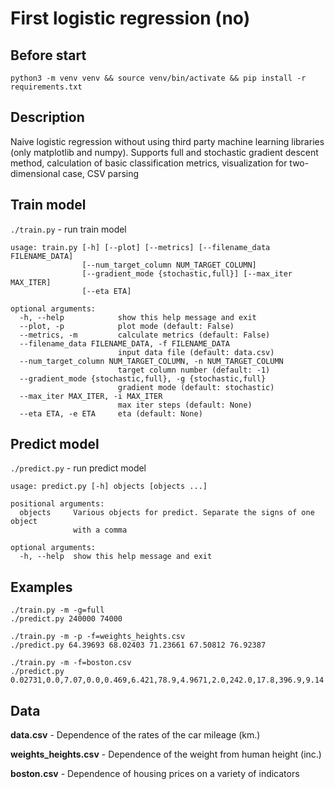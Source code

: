 # First logistic regression (no)

## Before start
`python3 -m venv venv && source venv/bin/activate && pip install -r requirements.txt`

## Description
Naive logistic regression without using third party machine learning libraries (only matplotlib and numpy). Supports full and stochastic gradient descent method, calculation of basic classification metrics, visualization for two-dimensional case, CSV parsing
## Train model

`./train.py` - run train model
```
usage: train.py [-h] [--plot] [--metrics] [--filename_data FILENAME_DATA]
                [--num_target_column NUM_TARGET_COLUMN]
                [--gradient_mode {stochastic,full}] [--max_iter MAX_ITER]
                [--eta ETA]

optional arguments:
  -h, --help            show this help message and exit
  --plot, -p            plot mode (default: False)
  --metrics, -m         calculate metrics (default: False)
  --filename_data FILENAME_DATA, -f FILENAME_DATA
                        input data file (default: data.csv)
  --num_target_column NUM_TARGET_COLUMN, -n NUM_TARGET_COLUMN
                        target column number (default: -1)
  --gradient_mode {stochastic,full}, -g {stochastic,full}
                        gradient mode (default: stochastic)
  --max_iter MAX_ITER, -i MAX_ITER
                        max iter steps (default: None)
  --eta ETA, -e ETA     eta (default: None)

```


## Predict model

`./predict.py` - run predict model

```
usage: predict.py [-h] objects [objects ...]

positional arguments:
  objects     Various objects for predict. Separate the signs of one object
              with a comma

optional arguments:
  -h, --help  show this help message and exit
```
  
## Examples

```shell script
./train.py -m -g=full
./predict.py 240000 74000
```

```shell script
./train.py -m -p -f=weights_heights.csv
./predict.py 64.39693 68.02403 71.23661 67.50812 76.92387
```  

```shell script
./train.py -m -f=boston.csv
./predict.py 0.02731,0.0,7.07,0.0,0.469,6.421,78.9,4.9671,2.0,242.0,17.8,396.9,9.14
```  

## Data
__data.csv__ - Dependence of the rates of the car mileage (km.)

__weights_heights.csv__ -  Dependence of the weight from human height (inc.)

__boston.csv__ - Dependence of housing prices on a variety of indicators